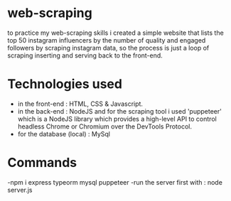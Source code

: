 ﻿# web-scraping
to practice my web-scraping skills i created a simple website that lists the top 50 instagram influencers by the number of quality and engaged followers by scraping instagram data, so the process is just a loop of scraping inserting and serving back to the front-end. <br/>
# Technologies used
- in the front-end : HTML, CSS & Javascript.
- in the back-end : NodeJS and for the scraping tool i used 'puppeteer' which is a NodeJS library which provides a high-level API to control headless Chrome or Chromium over the DevTools Protocol.
- for the database (local) : MySql <br/>
# Commands
-npm i express typeorm mysql puppeteer
-run the server first with : node server.js
